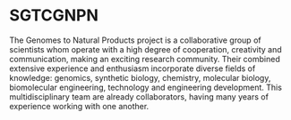 # SGTCGNPN
The Genomes to Natural Products project is a collaborative group of scientists whom operate with a high degree of cooperation, creativity and communication, making an exciting  research community.  Their combined extensive experience and enthusiasm incorporate diverse fields of knowledge:  genomics, synthetic biology, chemistry, molecular biology, biomolecular engineering, technology and engineering development.  This multidisciplinary team are already collaborators, having many years of experience working with one another.
